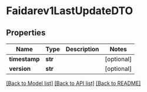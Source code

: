 # Faidarev1LastUpdateDTO

## Properties
Name | Type | Description | Notes
------------ | ------------- | ------------- | -------------
**timestamp** | **str** |  | [optional] 
**version** | **str** |  | [optional] 

[[Back to Model list]](../README.md#documentation-for-models) [[Back to API list]](../README.md#documentation-for-api-endpoints) [[Back to README]](../README.md)


